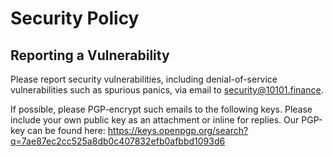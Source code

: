 # Security Policy

## Reporting a Vulnerability

Please report security vulnerabilities, including denial-of-service
vulnerabilities such as spurious panics, via email to
security@10101.finance.

If possible, please PGP-encrypt such emails to the following keys. Please include
your own public key as an attachment or inline for replies.
Our PGP-key can be found here: https://keys.openpgp.org/search?q=7ae87ec2cc525a8db0c407832efb0afbbd1093d6
